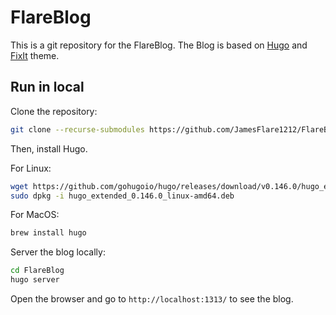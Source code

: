 # FlareBlog

This is a git repository for the FlareBlog. The Blog is based on [Hugo](https://gohugo.io/) and [FixIt](https://github.com/hugo-fixit/FixIt) theme.

## Run in local

Clone the repository:

```bash
git clone --recurse-submodules https://github.com/JamesFlare1212/FlareBlog.git
```

Then, install Hugo.

For Linux:
```bash
wget https://github.com/gohugoio/hugo/releases/download/v0.146.0/hugo_extended_0.146.0_linux-amd64.deb
sudo dpkg -i hugo_extended_0.146.0_linux-amd64.deb
```

For MacOS:
```bash
brew install hugo
```

Server the blog locally:

```bash
cd FlareBlog
hugo server
```

Open the browser and go to `http://localhost:1313/` to see the blog.